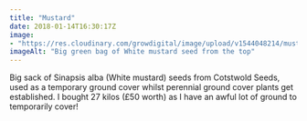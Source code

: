 ```yaml
---
title: "Mustard"
date: 2018-01-14T16:30:17Z
image: 
- "https://res.cloudinary.com/growdigital/image/upload/v1544048214/mustard-seeds-39652721742.jpg"
imageAlt: "Big green bag of White mustard seed from the top"
---
```


Big sack of Sinapsis alba (White mustard) seeds from Cotstwold Seeds, used as a temporary ground cover whilst perennial ground cover plants get established. I bought 27 kilos (£50 worth) as I have an awful lot of ground to temporarily cover!
